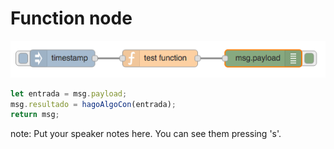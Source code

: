 # Function node

![](/resources/simple-function.jpg)

```javascript
let entrada = msg.payload;
msg.resultado = hagoAlgoCon(entrada);
return msg;
```

note:
Put your speaker notes here.
You can see them pressing 's'.
